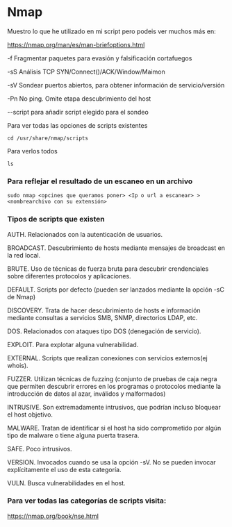 # Nmap
Muestro lo que he utilizado en mi script pero podeis ver muchos más en:

https://nmap.org/man/es/man-briefoptions.html
    

-f  Fragmentar paquetes para evasión y falsificación cortafuegos

-sS Análisis TCP SYN/Connect()/ACK/Window/Maimon 

-sV Sondear puertos abiertos, para obtener información de servicio/versión

-Pn No ping. Omite etapa descubrimiento del host

--script para añadir script elegido para el sondeo


Para ver todas las opciones de scripts existentes  
                
    cd /usr/share/nmap/scripts

Para verlos todos 

    ls


### Para reflejar el resultado de un escaneo en un archivo 

    sudo nmap <opcines que queramos poner> <Ip o url a escanear> > <nombrearchivo con su extensión>


### Tipos de scripts que existen

AUTH. Relacionados con la autenticación de usuarios.

BROADCAST. Descubrimiento de hosts mediante mensajes de broadcast en la red local.

BRUTE. Uso de técnicas de fuerza bruta para descubrir crendenciales sobre diferentes protocolos y aplicaciones.

DEFAULT. Scripts por defecto (pueden ser lanzados mediante la opción -sC de Nmap) 

DISCOVERY. Trata de hacer descubrimiento de hosts e información mediante consultas a servicios SMB, SNMP, directorios LDAP, etc.

DOS. Relacionados con ataques tipo DOS (denegación de servicio).

EXPLOIT. Para explotar alguna vulnerabilidad.

EXTERNAL. Scripts que realizan conexiones con servicios externos(ej whois).

FUZZER. Utilizan técnicas de fuzzing (conjunto de pruebas de caja negra que permiten descubrir errores en los programas o protocolos mediante la introducción de datos al azar, inválidos y malformados)

INTRUSIVE. Son extremadamente intrusivos, que podrían incluso bloquear el host objetivo.

MALWARE. Tratan de identificar si el host ha sido comprometido por algún tipo de malware o tiene alguna puerta trasera.

SAFE. Poco intrusivos.

VERSION. Invocados cuando se usa la opción -sV. No se pueden invocar explícitamente el uso de esta categoría.

VULN. Busca vulnerabilidades en el host.
### Para ver todas las categorías de scripts visita:

   https://nmap.org/book/nse.html 





